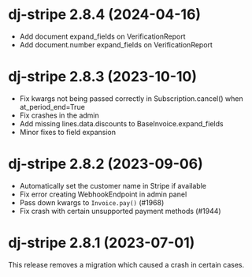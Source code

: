 # dj-stripe 2.8.4 (2024-04-16)

- Add document expand_fields on VerificationReport
- Add document.number expand_fields on VerificationReport

# dj-stripe 2.8.3 (2023-10-10)

- Fix kwargs not being passed correctly in Subscription.cancel() when at_period_end=True
- Fix crashes in the admin
- Add missing lines.data.discounts to BaseInvoice.expand_fields
- Minor fixes to field expansion

# dj-stripe 2.8.2 (2023-09-06)

- Automatically set the customer name in Stripe if available
- Fix error creating WebhookEndpoint in admin panel
- Pass down kwargs to `Invoice.pay()` (#1968)
- Fix crash with certain unsupported payment methods (#1944)

# dj-stripe 2.8.1 (2023-07-01)

This release removes a migration which caused a crash in certain cases.
